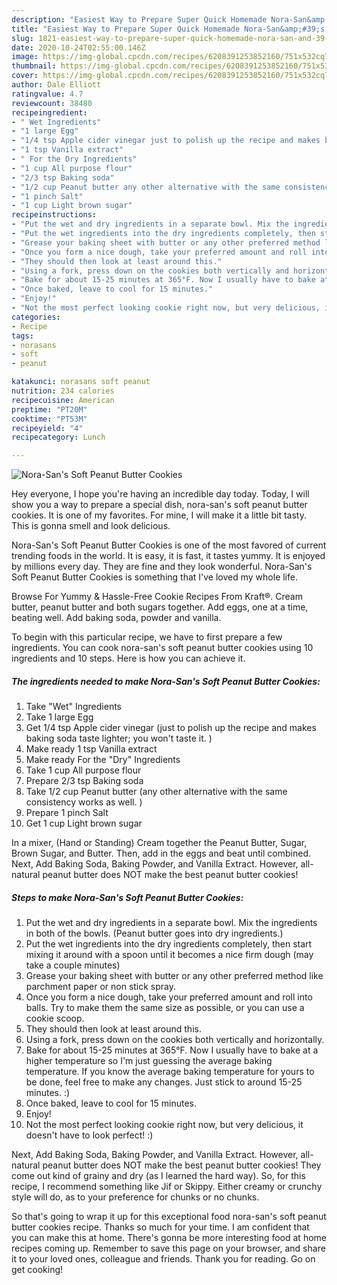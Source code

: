 ```yaml
---
description: "Easiest Way to Prepare Super Quick Homemade Nora-San&amp;#39;s Soft Peanut Butter Cookies"
title: "Easiest Way to Prepare Super Quick Homemade Nora-San&amp;#39;s Soft Peanut Butter Cookies"
slug: 1821-easiest-way-to-prepare-super-quick-homemade-nora-san-and-39-s-soft-peanut-butter-cookies
date: 2020-10-24T02:55:00.146Z
image: https://img-global.cpcdn.com/recipes/6208391253852160/751x532cq70/nora-sans-soft-peanut-butter-cookies-recipe-main-photo.jpg
thumbnail: https://img-global.cpcdn.com/recipes/6208391253852160/751x532cq70/nora-sans-soft-peanut-butter-cookies-recipe-main-photo.jpg
cover: https://img-global.cpcdn.com/recipes/6208391253852160/751x532cq70/nora-sans-soft-peanut-butter-cookies-recipe-main-photo.jpg
author: Dale Elliott
ratingvalue: 4.7
reviewcount: 38480
recipeingredient:
- " Wet Ingredients"
- "1 large Egg"
- "1/4 tsp Apple cider vinegar just to polish up the recipe and makes baking soda taste lighter you wont taste it "
- "1 tsp Vanilla extract"
- " For the Dry Ingredients"
- "1 cup All purpose flour"
- "2/3 tsp Baking soda"
- "1/2 cup Peanut butter any other alternative with the same consistency works as well "
- "1 pinch Salt"
- "1 cup Light brown sugar"
recipeinstructions:
- "Put the wet and dry ingredients in a separate bowl. Mix the ingredients in both of the bowls. (Peanut butter goes into dry ingredients.)"
- "Put the wet ingredients into the dry ingredients completely, then start mixing it around with a spoon until it becomes a nice firm dough (may take a couple minutes)"
- "Grease your baking sheet with butter or any other preferred method like parchment paper or non stick spray."
- "Once you form a nice dough, take your preferred amount and roll into balls. Try to make them the same size as possible, or you can use a cookie scoop."
- "They should then look at least around this."
- "Using a fork, press down on the cookies both vertically and horizontally."
- "Bake for about 15-25 minutes at 365°F. Now I usually have to bake at a higher temperature so I&#39;m just guessing the average baking temperature. If you know the average baking temperature for yours to be done, feel free to make any changes. Just stick to around 15-25 minutes. :)"
- "Once baked, leave to cool for 15 minutes."
- "Enjoy!"
- "Not the most perfect looking cookie right now, but very delicious, it doesn&#39;t have to look perfect! :)"
categories:
- Recipe
tags:
- norasans
- soft
- peanut

katakunci: norasans soft peanut 
nutrition: 234 calories
recipecuisine: American
preptime: "PT20M"
cooktime: "PT53M"
recipeyield: "4"
recipecategory: Lunch

---
```



![Nora-San&#39;s Soft Peanut Butter Cookies](https://img-global.cpcdn.com/recipes/6208391253852160/751x532cq70/nora-sans-soft-peanut-butter-cookies-recipe-main-photo.jpg)

Hey everyone, I hope you're having an incredible day today. Today, I will show you a way to prepare a special dish, nora-san&#39;s soft peanut butter cookies. It is one of my favorites. For mine, I will make it a little bit tasty. This is gonna smell and look delicious.

Nora-San&#39;s Soft Peanut Butter Cookies is one of the most favored of current trending foods in the world. It is easy, it is fast, it tastes yummy. It is enjoyed by millions every day. They are fine and they look wonderful. Nora-San&#39;s Soft Peanut Butter Cookies is something that I've loved my whole life.

Browse For Yummy &amp; Hassle-Free Cookie Recipes From Kraft®. Cream butter, peanut butter and both sugars together. Add eggs, one at a time, beating well. Add baking soda, powder and vanilla.


To begin with this particular recipe, we have to first prepare a few ingredients. You can cook nora-san&#39;s soft peanut butter cookies using 10 ingredients and 10 steps. Here is how you can achieve it.

<!--inarticleads1-->

##### The ingredients needed to make Nora-San&#39;s Soft Peanut Butter Cookies:

1. Take  &#34;Wet&#34; Ingredients
1. Take 1 large Egg
1. Get 1/4 tsp Apple cider vinegar (just to polish up the recipe and makes baking soda taste lighter; you won&#39;t taste it. )
1. Make ready 1 tsp Vanilla extract
1. Make ready  For the &#34;Dry&#34; Ingredients
1. Take 1 cup All purpose flour
1. Prepare 2/3 tsp Baking soda
1. Take 1/2 cup Peanut butter (any other alternative with the same consistency works as well. )
1. Prepare 1 pinch Salt
1. Get 1 cup Light brown sugar


In a mixer, (Hand or Standing) Cream together the Peanut Butter, Sugar, Brown Sugar, and Butter. Then, add in the eggs and beat until combined. Next, Add Baking Soda, Baking Powder, and Vanilla Extract. However, all-natural peanut butter does NOT make the best peanut butter cookies! 

<!--inarticleads2-->

##### Steps to make Nora-San&#39;s Soft Peanut Butter Cookies:

1. Put the wet and dry ingredients in a separate bowl. Mix the ingredients in both of the bowls. (Peanut butter goes into dry ingredients.)
1. Put the wet ingredients into the dry ingredients completely, then start mixing it around with a spoon until it becomes a nice firm dough (may take a couple minutes)
1. Grease your baking sheet with butter or any other preferred method like parchment paper or non stick spray.
1. Once you form a nice dough, take your preferred amount and roll into balls. Try to make them the same size as possible, or you can use a cookie scoop.
1. They should then look at least around this.
1. Using a fork, press down on the cookies both vertically and horizontally.
1. Bake for about 15-25 minutes at 365°F. Now I usually have to bake at a higher temperature so I&#39;m just guessing the average baking temperature. If you know the average baking temperature for yours to be done, feel free to make any changes. Just stick to around 15-25 minutes. :)
1. Once baked, leave to cool for 15 minutes.
1. Enjoy!
1. Not the most perfect looking cookie right now, but very delicious, it doesn&#39;t have to look perfect! :)


Next, Add Baking Soda, Baking Powder, and Vanilla Extract. However, all-natural peanut butter does NOT make the best peanut butter cookies! They come out kind of grainy and dry (as I learned the hard way). So, for this recipe, I recommend something like Jif or Skippy. Either creamy or crunchy style will do, as to your preference for chunks or no chunks. 

So that's going to wrap it up for this exceptional food nora-san&#39;s soft peanut butter cookies recipe. Thanks so much for your time. I am confident that you can make this at home. There's gonna be more interesting food at home recipes coming up. Remember to save this page on your browser, and share it to your loved ones, colleague and friends. Thank you for reading. Go on get cooking!
